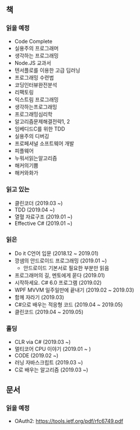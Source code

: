 ## 책
### 읽을 예정
- Code Complete
- 실용주의 프로그래머
- 생각하는 프로그래밍
- Node.JS 교과서
- 텐서플로를 이용한 고급 딥러닝
- 프로그래밍 수련법
- 코딩인터뷰완전분석
- 리팩토링
- 익스트림 프로그래밍
- 생각하는프로그래밍
- 프로그래밍심리학
- 알고리즘문제해결전략1, 2
- 임베디드C를 위한 TDD
- 실용주의 디버깅
- 프로페셔널 소프트웨어 개발
- 피플웨어
- 누워서읽는알고리즘
- 해커의기쁨
- 해커와화가

### 읽고 있는
- 클린코더 (2019.03 ~)
- TDD (2019.04 ~)
- 열혈 자료구조 (2019.01 ~)
- Effective C# (2019.01 ~)

### 읽은
- Do it C언어 입문 (2018.12 ~ 2019.01)
- 깡샘의 안드로이드 프로그래밍 (2019.01 ~)
   - 안드로이드 기본서로 필요한 부분만 읽음
- 프로그래머의 길, 멘토에게 묻다 (2019.01)
- 시작하세요. C#  6.0 프로그램 (2019.02)
- WPF MVVM 일주일만에 끝내기 (2019.02 ~ 2019.03)
- 함께 자라기 (2019.03)
- C#으로 배우는 적응형 코드 (2019.04 ~ 2019.05)
- 클린코드 (2019.04 ~ 2019.05)

### 홀딩
- CLR via C# (2019.03 ~)
- 멀티코어 CPU 이야기 (2019.01 ~ )
- CODE (2019.02 ~)
- 러닝 자바스크립트 (2019.03 ~)
- C로 배우는 알고리즘 (2019.03 ~)

## 문서
### 읽을 예정
- OAuth2: https://tools.ietf.org/pdf/rfc6749.pdf 